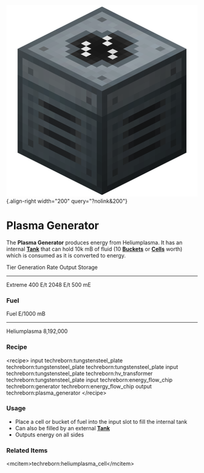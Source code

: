 ![plasma_generator.png](/media/mods/techreborn/plasma_generator.png){.align-right width="200" query="?nolink&200"}

# Plasma Generator

The **Plasma Generator** produces energy from Heliumplasma. It has an internal **[Tank](/media/mods/techreborn/basic_tank_unit)** that can hold 10k mB of fluid (10 **[Buckets](/mods/minecraft/bucket)** or **[Cells](/items/fluid/empty_cell)** worth) which is consumed as it is converted to energy.

  Tier      Generation Rate   Output     Storage
  --------- ----------------- ---------- ---------
  Extreme   400 E/t           2048 E/t   500 mE

### Fuel

  Fuel           E/1000 mB
  -------------- -----------
  Heliumplasma   8,192,000

### Recipe

\<recipe\> input techreborn:tungstensteel_plate techreborn:tungstensteel_plate techreborn:tungstensteel_plate input techreborn:tungstensteel_plate techreborn:hv_transformer techreborn:tungstensteel_plate input techreborn:energy_flow_chip techreborn:generator techreborn:energy_flow_chip output techreborn:plasma_generator \</recipe\>

### Usage

- Place a cell or bucket of fuel into the input slot to fill the internal tank
- Can also be filled by an external **[Tank](/media/mods/techreborn/basic_tank_unit)**
- Outputs energy on all sides

### Related Items

\<mcitem\>techreborn:heliumplasma_cell\</mcitem\>
